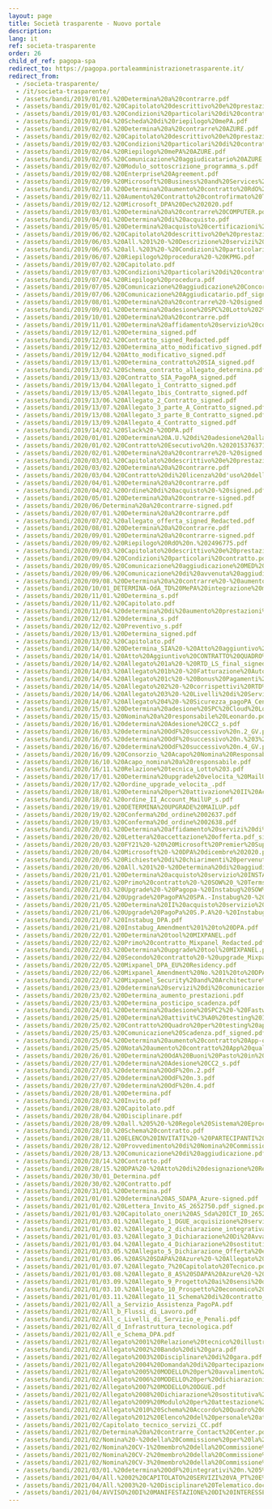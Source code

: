 ```yaml
---
layout: page
title: Società trasparente - Nuovo portale
description: 
lang: it
ref: societa-trasparente
order: 26
child_of_ref: pagopa-spa
redirect_to: https://pagopa.portaleamministrazionetrasparente.it/
redirect_from:
  - /societa-trasparente/
  - /it/societa-trasparente/
  - /assets/bandi/2019/01/01.%20Determina%20a%20contrarre.pdf
  - /assets/bandi/2019/01/02.%20Capitolato%20descrittivo%20e%20prestazionale%20RdO%20aperta%20G-SUITE%20(1).pdf
  - /assets/bandi/2019/01/03.%20Condizioni%20particolari%20di%20contratto.pdf
  - /assets/bandi/2019/01/04.%20Scheda%20di%20riepilogo%20mePA.pdf
  - /assets/bandi/2019/02/01.%20Determina%20a%20contrarre%20AZURE.pdf
  - /assets/bandi/2019/02/02.%20Capitolato%20descrittivo%20e%20prestazionale%20AZURE.pdf
  - /assets/bandi/2019/02/03.%20Condizioni%20particolari%20di%20contratto%20AZURE.pdf
  - /assets/bandi/2019/02/04.%20Riepilogo%20mePA%20AZURE.pdf
  - /assets/bandi/2019/02/05.%20Comunicazione%20aggiudicatario%20AZURE.pdf
  - /assets/bandi/2019/02/07.%20Modulo_sottoscrizione_programma_s.pdf
  - /assets/bandi/2019/02/08.%20Enterprise%20Agreement.pdf
  - /assets/bandi/2019/02/09.%20Microsoft%20Business%20and%20Services%20Agreement.pdf
  - /assets/bandi/2019/02/10.%20Determina%20aumento%20contratto%20RdO%202433716.pdf
  - /assets/bandi/2019/02/11.%20Aumento%20Contratto%20controfirmato%20TIM_Redacted.pdf
  - /assets/bandi/2019/02/12.%20Microsoft_DPA%20Dec%202020.pdf
  - /assets/bandi/2019/03/01.%20Determina%20a%20contrarre%20COMPUTER.pdf
  - /assets/bandi/2019/04/01.%20Determina%20di%20acquisto.pdf
  - /assets/bandi/2019/05/01.%20Determina%20acquisto%20certificazioni%20SSL_signed.pdf
  - /assets/bandi/2019/06/02.%20Capitolato%20descrittivo%20e%20prestazionale%20-%20KPMG.pdf
  - /assets/bandi/2019/06/03.%20All.%201%20-%20Descrizione%20servizi%20richiesti.pdf
  - /assets/bandi/2019/06/05.%20all.%203%20-%20Condizioni%20particolari%20di%20contratto%20-%20KPMG.pdf
  - /assets/bandi/2019/06/07.%20Riepilogo%20procedura%20-%20KPMG.pdf
  - /assets/bandi/2019/07/02.%20Capitolato.pdf
  - /assets/bandi/2019/07/03.%20Condizioni%20particolari%20di%20contratto.pdf
  - /assets/bandi/2019/07/04.%20Riepilogo%20procedura.pdf
  - /assets/bandi/2019/07/05.%20Comunicazione%20aggiudicazione%20Concorrenti.pdf_signed.pdf
  - /assets/bandi/2019/07/06.%20Comunicazione%20Aggiudicatario.pdf_signed.pdf
  - /assets/bandi/2019/08/01.%20Determina%20a%20contrarre%20-%20signed.pdf
  - /assets/bandi/2019/09/01.%20Determina%20adesione%20SPC%20Lotto%202%20-%20RTI%20Leonardo-IBM.pdf_signed.pdf
  - /assets/bandi/2019/10/01.%20Determina%20a%20contrarre.pdf
  - /assets/bandi/2019/11/01.%20Determina%20affidamento%20servizio%20consulenza%20legale.pdf
  - /assets/bandi/2019/12/01.%20Determina_signed.pdf
  - /assets/bandi/2019/12/02.%20Contratto_signed_Redacted.pdf
  - /assets/bandi/2019/12/03.%20Determina_atto_modificativo_signed.pdf
  - /assets/bandi/2019/12/04.%20Atto_modificativo_signed.pdf
  - /assets/bandi/2019/13/01.%20Determina_contratto%20SIA_signed.pdf
  - /assets/bandi/2019/13/02.%20Schema_contratto_allegato_determina.pdf
  - /assets/bandi/2019/13/03.%20Contratto_SIA_PagoPA_signed.pdf
  - /assets/bandi/2019/13/04.%20Allegato_1_Contratto_signed.pdf
  - /assets/bandi/2019/13/05.%20Allegato_1bis_Contratto_signed.pdf
  - /assets/bandi/2019/13/06.%20Allegato_2_Contratto_signed.pdf
  - /assets/bandi/2019/13/07.%20Allegato_3_parte_A_Contratto_signed.pdf
  - /assets/bandi/2019/13/08.%20Allegato_3_parte_B_Contratto_signed.pdf
  - /assets/bandi/2019/13/09.%20Allegato_4_Contratto_signed.pdf
  - /assets/bandi/2019/14/02.%20Slack%20-%20DPA.pdf
  - /assets/bandi/2020/01/01.%20Determina%20A.U.%20di%20adesione%20alla%20convenzione%20Consip%20SPC%20Lotto%201.pdf
  - /assets/bandi/2020/01/02.%20Contratto%20Esecutivo%20n.%202015376371009002COE.pdf
  - /assets/bandi/2020/02/01.%20Determina%20a%20contrarre%20-%20signed.pdf
  - /assets/bandi/2020/03/01.%20Capitolato%20descrittivo%20e%20prestazionale.pdf
  - /assets/bandi/2020/03/02.%20Determina%20a%20contrarre.pdf
  - /assets/bandi/2020/03/04.%20Contratto%20di%20licenza%20d'uso%20della%20piattaforma%20MailUp.pdf
  - /assets/bandi/2020/04/01.%20Determina%20a%20contrarre.pdf
  - /assets/bandi/2020/04/02.%20Ordine%20di%20acquisto%20-%20signed.pdf
  - /assets/bandi/2020/05/01.%20Determina%20a%20contrarre-signed.pdf
  - /assets/bandi/2020/06/Determina%20a%20contrarre-signed.pdf
  - /assets/bandi/2020/07/01.%20Determina%20a%20contrarre.pdf
  - /assets/bandi/2020/07/02.%20allegato_offerta_signed_Redacted.pdf
  - /assets/bandi/2020/08/01.%20Determina%20a%20contrarre.pdf
  - /assets/bandi/2020/09/01.%20Determina%20a%20contrarre-signed.pdf
  - /assets/bandi/2020/09/02.%20Riepilogo%20RdO%20n.%202496775.pdf
  - /assets/bandi/2020/09/03.%20Capitolato%20descrittivo%20e%20prestazionale.pdf
  - /assets/bandi/2020/09/04.%20Condizioni%20particolari%20contratto.pdf
  - /assets/bandi/2020/09/05.%20Comunicazione%20aggiudicazione%20MED%20COMPUTER-signed.pdf
  - /assets/bandi/2020/09/06.%20Comunicazione%20di%20avvenuta%20aggiudicazione%20agli%20operatori%20concorrenti.pdf_signed.pdf
  - /assets/bandi/2020/09/08.%20Determina%20a%20contrarre%20-%20aumento%20fornitura.pdf
  - /assets/bandi/2020/10/01_DETERMINA-OdA_TD%20MePA%20integrazione%20mac_S.pdf
  - /assets/bandi/2020/11/01.%20Determina_s.pdf
  - /assets/bandi/2020/11/02.%20Capitolato.pdf
  - /assets/bandi/2020/11/04.%20determina%20di%20aumento%20prestazioni%20HL_s-2.pdf
  - /assets/bandi/2020/12/01.%20determina_s.pdf
  - /assets/bandi/2020/12/02.%20Preventivo_s.pdf
  - /assets/bandi/2020/13/01.%20Determina_signed.pdf
  - /assets/bandi/2020/13/02.%20Capitolato.pdf
  - /assets/bandi/2020/14/00.%20Determina_SIA%20-%20Atto%20aggiuntivo%20Cashback%20e%20FA%20-%20signed.pdf
  - /assets/bandi/2020/14/01.%20Atto%20Aggiuntivo%20CONTRATTO%20QUADRO%20SIA_PagoPA%20spa_final_signed.pdf
  - /assets/bandi/2020/14/02.%20Allegato%201a%20-%20RTD_LS_final_signed.pdf
  - /assets/bandi/2020/14/03.%20Allegato%201b%20-%20Fatturazione%20Automatica_DF_LS_final_signed.pdf
  - /assets/bandi/2020/14/04.%20Allegato%201c%20-%20Bonus%20Pagamenti%20Digitali_SL_final_signed.pdf
  - /assets/bandi/2020/14/05.%20Allegato%202%20-%20corrispettivi%20RTD%20e%20FA_final_signed.pdf
  - /assets/bandi/2020/14/06.%20Allegato%203%20-%20Livelli%20di%20Servizio_PagoPA_CentroStella%20RTD%20v1.4_signed.pdf
  - /assets/bandi/2020/14/07.%20Allegato%204%20-%20Sicurezza_pagoPA_CentroStella%20final_signed.pdf
  - /assets/bandi/2020/15/01.%20Determina%20adesione%20SPC%20Cloud%20Lotto%202%20-%20servizi%20Leonardo_s.pdf
  - /assets/bandi/2020/15/03.%20Nomina%20a%20responsabile%20Leonardo.pdf
  - /assets/bandi/2020/16/01.%20determina%20Adesione%20CC2_s.pdf
  - /assets/bandi/2020/16/03.%20determina%20OdF%20successivo%20n.2_GV.pdf
  - /assets/bandi/2020/16/05.%20determina%20OdF%20successivo%20n.%203%20-%20signed.pdf
  - /assets/bandi/2020/16/07.%20determina%20OdF%20successivo%20n.4_GV.pdf
  - /assets/bandi/2020/16/09.%20Consorzio_%20Acapo%20Nomina%20Responsabile.pdf
  - /assets/bandi/2020/16/10.%20Acapo_nomina%20a%20responsabile.pdf
  - /assets/bandi/2020/16/11.%20Relazione%20tecnica_Lotto%203.pdf
  - /assets/bandi/2020/17/01.%20Determina%20upgrade%20velocita_%20MailUP_s.pdf
  - /assets/bandi/2020/17/02.%20ordine_upgrade_velocita_.pdf
  - /assets/bandi/2020/18/01.%20Determina%20per%20attivazione%20II%20Account%20MAILUP_s.pdf
  - /assets/bandi/2020/18/02.%20ordine_II_Account_MailUP_s.pdf
  - /assets/bandi/2020/19/01.%20DETERMINA%20UPGRADE%20MAILUP.pdf
  - /assets/bandi/2020/19/02.%20Conferma%20d_ordine%2002637.pdf
  - /assets/bandi/2020/19/03.%20Conferma%20d_ordine%2002638.pdf
  - /assets/bandi/2020/20/01.%20Determina%20affidamento%20servizi%20di%20supporto%20Premier%20Azure%20.pdf
  - /assets/bandi/2020/20/02.%20Lettera%20accettazione%20offerta.pdf_signed-signed.pdf
  - /assets/bandi/2020/20/03.%20FY21%20-%20%20Microsoft%20Premier%20Support%20for%20PagoPA_Redacted.pdf
  - /assets/bandi/2020/20/04.%20Microsoft%20-%20DPA%20dicembre%202020.pdf
  - /assets/bandi/2020/20/05.%20Richieste%20di%20chiarimenti%20pervenute%20e%20risposte.pdf
  - /assets/bandi/2020/20/06.%20All.%201%20-%20Determina%20di%20aggiudicazione%20-%20AS_SDAPA_Azure%20-%20signed.pdf
  - /assets/bandi/2020/21/01.%20Determina%20acquisto%20servizio%20INSTABUG.pdf
  - /assets/bandi/2020/21/02.%20Primo%20contratto%20-%20SOW%20_%20Terms%20updated%20signed.pdf
  - /assets/bandi/2020/21/03.%20Upgrade%20-%20Pagopa-%20Instabug%20SOW%20Amendment_ss.pdf
  - /assets/bandi/2020/21/04.%20Upgrade%20PagoPA%20SPA.-Instabug%20-%20SOW%20_%20Terms-June7_ss.pdf
  - /assets/bandi/2020/21/05.%20Determina%20II%20acquisto%20servizio%20INSTABUG.pdf
  - /assets/bandi/2020/21/06.%20Upgrade%20PagoPa%20S.P.A%20-%20Instabug%20%20SOW%20_%20Terms%20-%20SIGNED%20by%20PAGOPA.pdf
  - /assets/bandi/2020/21/07.%20Instabug_DPA.pdf
  - /assets/bandi/2020/21/08.%20Instabug_Amendment%201%20to%20DPA.pdf
  - /assets/bandi/2020/22/01.%20Determina%20tool%20MIXPANEL.pdf
  - /assets/bandi/2020/22/02.%20Primo%20contratto_Mixpanel_Redacted.pdf
  - /assets/bandi/2020/22/03.%20Determina%20upgrade%20tool%20MIXPANEL.pdf
  - /assets/bandi/2020/22/04.%20Secondo%20contratto%20-%20upgrade_Mixpanel_Redacted.pdf
  - /assets/bandi/2020/22/05.%20Mixpanel_DPA_EU%20Residency.pdf
  - /assets/bandi/2020/22/06.%20Mixpanel_Amendment%20No.%201%20to%20DPA.pdf
  - /assets/bandi/2020/22/07.%20Mixpanel_Security%20and%20Architecture%20Overview.pdf
  - /assets/bandi/2020/23/01.%20determina%20servizi%20di%20comunicazione%20progetto%20IO.pdf
  - /assets/bandi/2020/23/02.%20Determina_aumento_prestazioni.pdf
  - /assets/bandi/2020/23/03.%20Determina_posticipo_scadenza.pdf
  - /assets/bandi/2020/24/01.%20Determina%20adesione%20SPC2%20-%20Fastweb.pdf
  - /assets/bandi/2020/25/01.%20Determina%20attivit%C3%A0%20testing%20IO%20e%20altri%20prodotti_s.pdf
  - /assets/bandi/2020/25/02.%20Contratto%20Quadro%20per%20testing%20app%20IO%20e%20altri%20prodotti_s-2%20(5).pdf
  - /assets/bandi/2020/25/03.%20Comunicazione%20Scadenza.pdf_signed.pdf
  - /assets/bandi/2020/25/04.%20Determina%20aumento%20contratto%20App-quality-signed.pdf
  - /assets/bandi/2020/25/05.%20Nota%20aumento%20contratto%20App%20quality_Signed.pdf
  - /assets/bandi/2020/26/01.%20Determina%20OdA%20Buoni%20Pasto%20in%20Convenzione-Lotto%208.pdf
  - /assets/bandi/2020/27/01.%20determina%20Adesione%20CC2_s.pdf
  - /assets/bandi/2020/27/03.%20determina%20OdF%20n.2.pdf
  - /assets/bandi/2020/27/05.%20determina%20OdF%20n.3.pdf
  - /assets/bandi/2020/27/07.%20determina%20OdF%20n.4.pdf
  - /assets/bandi/2020/28/01.%20Determina.pdf
  - /assets/bandi/2020/28/02.%20Invito.pdf
  - /assets/bandi/2020/28/03.%20Capitolato.pdf
  - /assets/bandi/2020/28/04.%20Disciplinare.pdf
  - /assets/bandi/2020/28/09.%20all.%205%20-%20Regole%20Sistema%20Eprocurement.pdf
  - /assets/bandi/2020/28/10.%20Schema%20contratto.pdf
  - /assets/bandi/2020/28/11.%20ELENCO%20INVITATI%20-%20PARTECIPANTI%20-%20AMMESSI.docx.pdf
  - /assets/bandi/2020/28/12.%20Provvedimento%20di%20Nomina%20Commissione.pdf
  - /assets/bandi/2020/28/13.%20Comunicazione%20di%20aggiudicazione.pdf
  - /assets/bandi/2020/28/14.%20Contratto.pdf
  - /assets/bandi/2020/28/15.%20DPA%20-%20Atto%20di%20designazione%20Responsabile%20del%20Trattamento.pdf
  - /assets/bandi/2020/30/01_Determina.pdf
  - /assets/bandi/2020/30/02.%20Contratto.pdf
  - /assets/bandi/2020/31/01.%20Determina.pdf
  - /assets/bandi/2021/01/01.%20determina%20AS_SDAPA_Azure-signed.pdf
  - /assets/bandi/2021/01/02.%20Lettera_Invito_AS_2652750.pdf_signed.pdf
  - /assets/bandi/2021/01/03.%20Capitolato_oneri%20AS_Sda%20ICT_ID_2652750.pdf
  - /assets/bandi/2021/01/03.01.%20Allegato_1_DGUE_acquisizione%20servizi%20cloud%20Azure.pdf
  - /assets/bandi/2021/01/03.02.%20Allegato_2_dichiarazione_integrativa_e%20di%20tracciabilita_.pdf
  - /assets/bandi/2021/01/03.03.%20Allegato_3_Dichiarazione%20Di%20Avvalimento%20As%20Sdapa%20Ict20180618.pdf
  - /assets/bandi/2021/01/03.04.%20Allegato_4_Dichiarazione%20sostitutiva%20antimafia.pdf
  - /assets/bandi/2021/01/03.05.%20Allegato_5_Dichiarazione_Offerta%20economica%20.pdf
  - /assets/bandi/2021/01/03.06.%20AS%20SDAPA%20Azure%20-%20Allegato%206%20-%20Classificazione%20CSP%20(Documento%20AGID)%20(1).pdf
  - /assets/bandi/2021/01/03.07.%20Allegato_7%20Capitolato%20Tecnico.pdf
  - /assets/bandi/2021/01/03.08.%20Allegato_8_AS%20SDAPA%20Azure%20-%20Capitolato%20tecnico%20Parte%20II%20-%20ID%202652750.pdf
  - /assets/bandi/2021/01/03.09.%20Allegato_9_Progetto%20ai%20sensi%20dell%E2%80%99art.%2023%20commi%2014%20e%2015%20del%20Codice.pdf
  - /assets/bandi/2021/01/03.10.%20Allegato_10_Prospetto%20economico%20AS%20Sda%20ICT%20_%20ID%202652750.pdf
  - /assets/bandi/2021/01/03.11.%20Allegato_11_Schema%20di%20contratto_AS%20Sda%20ICT%20_%20ID%202652750.pdf
  - /assets/bandi/2021/02/All_a_Servizio_Assistenza_PagoPA.pdf
  - /assets/bandi/2021/02/All_b_Flussi_di_Lavoro.pdf
  - /assets/bandi/2021/02/All_c_Livelli_di_Servizio_e_Penali.pdf
  - /assets/bandi/2021/02/All_d_Infrastruttura_tecnologica.pdf
  - /assets/bandi/2021/02/All_e_Schema_DPA.pdf
  - /assets/bandi/2021/02/Allegato%2001%20Relazione%20tecnico%20illustrativa.pdf
  - /assets/bandi/2021/02/Allegato%2002%20Bando%20di%20gara.pdf
  - /assets/bandi/2021/02/Allegato%2003%20Disciplinare%20di%20gara.pdf
  - /assets/bandi/2021/02/Allegato%2004%20Domanda%20di%20partecipazione.pdf
  - /assets/bandi/2021/02/Allegato%2005%20MODELLO%20per%20avvalimento%20per%20impresa%20ausiliaria.pdf
  - /assets/bandi/2021/02/Allegato%2006%20MODELLO%20per%20dichiarazioni%20ulteriori.pdf
  - /assets/bandi/2021/02/Allegato%2007%20MODELLO%20DGUE.pdf
  - /assets/bandi/2021/02/Allegato%2008%20Dichiarazione%20sostitutiva%20antimafi.pdf
  - /assets/bandi/2021/02/Allegato%2009%20Modulo%20per%20attestazione%20pagamento%20imposta%20di%20bollo.pdf
  - /assets/bandi/2021/02/Allegato%2010%20Schema%20Accordo%20Quadro%20Contact%20Center.pdf
  - /assets/bandi/2021/02/Allegato%2012%20Elenco%20del%20personale%20attualmente%20impiegato.pdf
  - /assets/bandi/2021/02/Capitolato_tecnico_servizi_CC.pdf
  - /assets/bandi/2021/02/Determina%20a%20contrarre_Contact%20Center.pdf
  - /assets/bandi/2021/02/Nomina%20-%20della%20Commissione%20per%20la%20gara%20relativa%20all'affidamento%20del%20Servizio%20Contact%20Center.pdf
  - /assets/bandi/2021/02/Nomina%20CV-1%20membro%20della%20Commissione%20giudicatrice.pdf
  - /assets/bandi/2021/02/Nomina%20CV-2%20membro%20della%20Commissione%20giudicatrice.pdf
  - /assets/bandi/2021/02/Nomina%20CV-3%20membro%20della%20Commissione%20giudicatrice.pdf
  - /assets/bandi/2021/03/01.%20determina%20OdF%20integrativi%20n.%205%20e%20n.%206.pdf
  - /assets/bandi/2021/04/All.%2002%20CAPITOLATO%20SERVIZI%20VA_PT%20E%20SC.pdf
  - /assets/bandi/2021/04/All.%2003%20-%20Disciplinare%20Telematico.docx.pdf
  - /assets/bandi/2021/04/AVVISO%20DI%20MANIFESTAZIONE%20DI%20INTERESSE.docx.pdf
---
```


